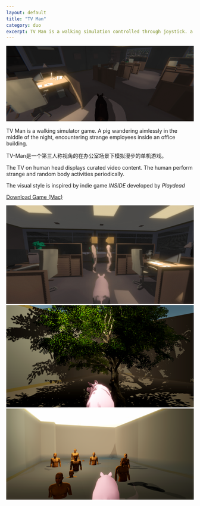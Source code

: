 ```yaml
---
layout: default
title: "TV Man"
category: duo
excerpt: TV Man is a walking simulation controlled through joystick. a pig wandering aimlessly in the middle of the night, encountering strange employees inside an office building.
---
```

![](/assets/image/tvman00000.png)

TV Man is a walking simulator game. A pig wandering aimlessly in the middle of the night, encountering strange employees inside an office building.

TV-Man是一个第三人称视角的在办公室场景下模拟漫步的单机游戏。

The TV on human head displays curated video content. The human perform strange and random body activities periodically.

The visual style is inspired by indie game *INSIDE* developed by *Playdead*

[Download Game (Mac)](https://github.com/wangyangwang/tv-man/releases)

![](/assets/image/tvman00001.png)
![](/assets/image/tvman_12.png)
![](/assets/image/tvman_9.png)
